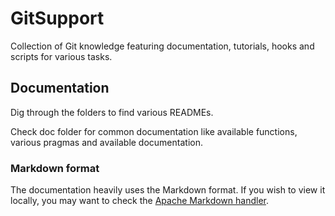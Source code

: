 # GitSupport

Collection of Git knowledge featuring documentation, tutorials, hooks and scripts for various tasks.

## Documentation
Dig through the folders to find various READMEs.

Check doc folder for common documentation like available functions, various pragmas and available documentation.

### Markdown format
The documentation heavily uses the Markdown format.
If you wish to view it locally, you may want to check the [Apache Markdown handler](https://github.com/lavoiesl/markdown-handler).
